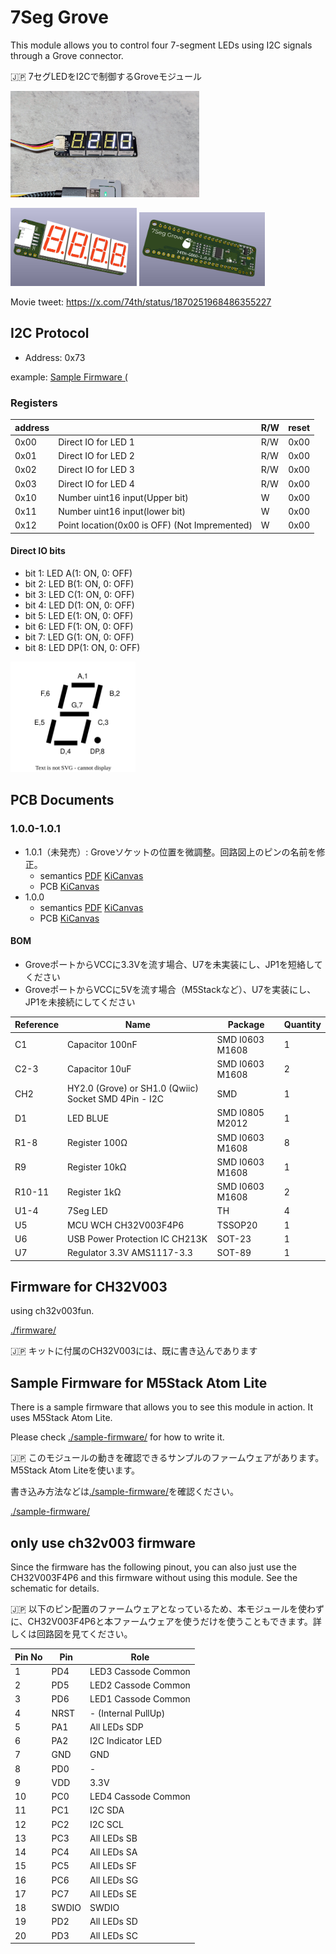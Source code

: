 # 7Seg Grove

This module allows you to control four 7-segment LEDs using I2C signals through a Grove connector.

🇯🇵 7セグLEDをI2Cで制御するGroveモジュール

<img src="photo-1.jpg" width="60%"/>

<img src="3d_render-2.png" width="40%"/> <img src="3d_render-1.png" width="40%"/>

Movie tweet: https://x.com/74th/status/1870251968486355227

## I2C Protocol

- Address: 0x73

example: [Sample Firmware (](./sample-firmware/)

### Registers

| address |                                               | R/W | reset |
| ------- | --------------------------------------------- | --- | ----- |
| 0x00    | Direct IO for LED 1                           | R/W | 0x00  |
| 0x01    | Direct IO for LED 2                           | R/W | 0x00  |
| 0x02    | Direct IO for LED 3                           | R/W | 0x00  |
| 0x03    | Direct IO for LED 4                           | R/W | 0x00  |
| 0x10    | Number uint16 input(Upper bit)                | W   | 0x00  |
| 0x11    | Number uint16 input(lower bit)                | W   | 0x00  |
| 0x12    | Point location(0x00 is OFF) (Not Impremented) | W   | 0x00  |

#### Direct IO bits

- bit 1: LED A(1: ON, 0: OFF)
- bit 2: LED B(1: ON, 0: OFF)
- bit 3: LED C(1: ON, 0: OFF)
- bit 4: LED D(1: ON, 0: OFF)
- bit 5: LED E(1: ON, 0: OFF)
- bit 6: LED F(1: ON, 0: OFF)
- bit 7: LED G(1: ON, 0: OFF)
- bit 8: LED DP(1: ON, 0: OFF)

<img src="7seg_map.drawio.svg" width="200px"/>

## PCB Documents

### 1.0.0-1.0.1

- 1.0.1（未発売）: Groveソケットの位置を微調整。回路図上のピンの名前を修正。
  - semantics [PDF](semantics-1.0.1.pdf) [KiCanvas](https://kicanvas.org/?github=https%3A%2F%2Fgithub.com%2F74th%2F74th-oshw-projects%2Fblob%2F7seg-grove%2F1.0.1%2F74TH-G060-7seg-grove%2F74TH-G060-7seg-grove.kicad_sch)
  - PCB [KiCanvas](https://kicanvas.org/?github=https%3A%2F%2Fgithub.com%2F74th%2F74th-oshw-projects%2Fblob%2F7seg-grove%2F1.0.1%2F74TH-G060-7seg-grove%2F74TH-G060-7seg-grove.kicad_pcb)
- 1.0.0
  - semantics [PDF](semantics-1.0.0.pdf) [KiCanvas](https://kicanvas.org/?github=https%3A%2F%2Fgithub.com%2F74th%2F74th-oshw-projects%2Fblob%2F7seg-grove%2F1.0.0%2F74TH-G060-7seg-grove%2F74TH-G060-7seg-grove.kicad_sch)
  - PCB [KiCanvas](https://kicanvas.org/?github=https%3A%2F%2Fgithub.com%2F74th%2F74th-oshw-projects%2Fblob%2F7seg-grove%2F1.0.0%2F74TH-G060-7seg-grove%2F74TH-G060-7seg-grove.kicad_pcb)

#### BOM

- GroveポートからVCCに3.3Vを流す場合、U7を未実装にし、JP1を短絡してください
- GroveポートからVCCに5Vを流す場合（M5Stackなど）、U7を実装にし、JP1を未接続にしてください

| Reference | Name                                                 | Package         | Quantity |
| --------- | ---------------------------------------------------- | --------------- | -------- |
| C1        | Capacitor 100nF                                      | SMD I0603 M1608 | 1        |
| C2-3      | Capacitor 10uF                                       | SMD I0603 M1608 | 2        |
| CH2       | HY2.0 (Grove) or SH1.0 (Qwiic) Socket SMD 4Pin - I2C | SMD             | 1        |
| D1        | LED BLUE                                             | SMD I0805 M2012 | 1        |
| R1-8      | Register 100Ω                                        | SMD I0603 M1608 | 8        |
| R9        | Register 10kΩ                                        | SMD I0603 M1608 | 1        |
| R10-11    | Register 1kΩ                                         | SMD I0603 M1608 | 2        |
| U1-4      | 7Seg LED                                             | TH              | 4        |
| U5        | MCU WCH CH32V003F4P6                                 | TSSOP20         | 1        |
| U6        | USB Power Protection IC CH213K                       | SOT-23          | 1        |
| U7        | Regulator 3.3V AMS1117-3.3                           | SOT-89          | 1        |

## Firmware for CH32V003

using ch32v003fun.

[./firmware/](./firmware/)

🇯🇵 キットに付属のCH32V003には、既に書き込んであります

## Sample Firmware for M5Stack Atom Lite

There is a sample firmware that allows you to see this module in action. It uses M5Stack Atom Lite.

Please check [./sample-firmware/](./sample-firmware/) for how to write it.

🇯🇵 このモジュールの動きを確認できるサンプルのファームウェアがあります。 M5Stack Atom Liteを使います。

書き込み方法などは[./sample-firmware/](./sample-firmware/)を確認ください。

[./sample-firmware/](./sample-firmware/)

## only use ch32v003 firmware

Since the firmware has the following pinout, you can also just use the CH32V003F4P6 and this firmware without using this module. See the schematic for details.

🇯🇵 以下のピン配置のファームウェアとなっているため、本モジュールを使わずに、CH32V003F4P6と本ファームウェアを使うだけを使うこともできます。詳しくは回路図を見てください。

| Pin No | Pin   | Role                |
| ------ | ----- | ------------------- |
| 1      | PD4   | LED3 Cassode Common |
| 2      | PD5   | LED2 Cassode Common |
| 3      | PD6   | LED1 Cassode Common |
| 4      | NRST  | - (Internal PullUp) |
| 5      | PA1   | All LEDs SDP        |
| 6      | PA2   | I2C Indicator LED   |
| 7      | GND   | GND                 |
| 8      | PD0   | -                   |
| 9      | VDD   | 3.3V                |
| 10     | PC0   | LED4 Cassode Common |
| 11     | PC1   | I2C SDA             |
| 12     | PC2   | I2C SCL             |
| 13     | PC3   | All LEDs SB         |
| 14     | PC4   | All LEDs SA         |
| 15     | PC5   | All LEDs SF         |
| 16     | PC6   | All LEDs SG         |
| 17     | PC7   | All LEDs SE         |
| 18     | SWDIO | SWDIO               |
| 19     | PD2   | All LEDs SD         |
| 20     | PD3   | All LEDs SC         |
